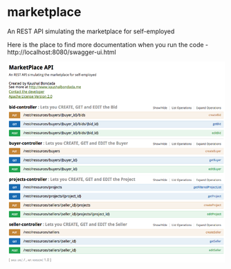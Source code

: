 # marketplace
An REST API simulating the marketplace for self-employed

Here is the place to find more documentation when you run the code - http://localhost:8080/swagger-ui.html

![API model diagram](src/main/resources/API_model_diagram.png)
